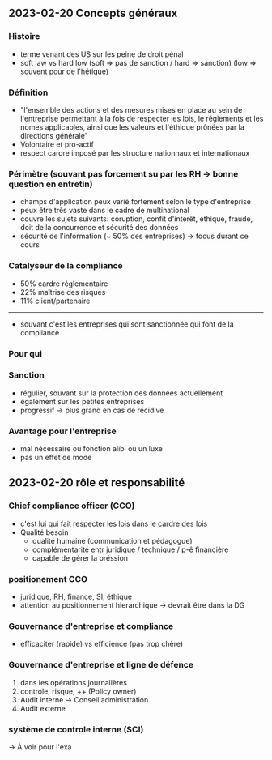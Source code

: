 
## 2023-02-20 Concepts généraux

### Histoire
 - terme venant des US sur les peine de droit pénal
 - soft law vs hard low (soft => pas de sanction / hard => sanction) (low => souvent pour de l'hétique)
### Définition
 - "l'ensemble des actions et des mesures mises en place au sein de l'entreprise permettant à la fois de respecter les lois, le réglements et les nomes applicables, ainsi que les valeurs et l'éthique prônées par la directions générale"
  - Volontaire et pro-actif
  - respect cardre imposé par les structure nationnaux et internationaux
### Périmètre (souvant pas forcement su par les RH -> bonne question en entretin)
 - champs d'application peux varié fortement selon le type d'entreprise
 - peux être très vaste dans le cadre de multinational
 - couvre les sujets suivants: coruption, confit d'interêt, éthique, fraude, doit de la concurrence et sécurité des données
 - sécurité de l'information (~ 50% des entreprises) -> focus durant ce cours
### Catalyseur de la compliance
 - 50% cardre réglementaire
 - 22% maîtrise des risques
 - 11% client/partenaire
----
 - souvant c'est les entreprises qui sont sanctionnée qui font de la compliance
### Pour qui
### Sanction
 - régulier, souvant sur la protection des données actuellement
 - également sur les petites entreprises
 - progressif -> plus grand en cas de récidive
### Avantage pour l'entreprise
 - mal nécessaire ou fonction alibi ou un luxe
 - pas un effet de mode


## 2023-02-20 rôle et responsabilité
### Chief compliance officer (CCO)
 - c'est lui qui fait respecter les lois dans le cardre des lois
 - Qualité besoin
   - qualité humaine (communication et pédagogue)
   - complémentarité entr juridique / technique / p-ê financière
   - capable de gérer la préssion
### positionement CCO
 - juridique, RH, finance, SI, éthique
 - attention au positionnement hierarchique -> devrait être dans la DG
### Gouvernance d'entreprise et compliance
 - efficaciter (rapide) vs efficience (pas trop chère)
### Gouvernance d'entreprise et ligne de défence
 1. dans les opérations journalières
 2. controle, risque, ++ (Policy owner)
 3. Audit interne -> Conseil administration
 4. Audit externe
### système de controle interne (SCI)
 -> À voir pour l'exa

### 
